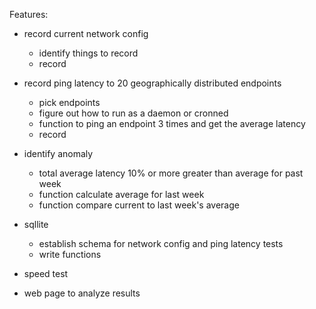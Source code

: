 Features:

- record current network config
   - identify things to record
   - record

- record ping latency to 20 geographically distributed endpoints
   - pick endpoints
   - figure out how to run as a daemon or cronned
   - function to ping an endpoint 3 times and get the average latency
   - record

- identify anomaly
   - total average latency 10% or more greater than average for past week
   - function calculate average for last week
   - function compare current to last week's average

- sqllite
   - establish schema for network config and ping latency tests
   - write functions
   

- speed test

- web page to analyze results

